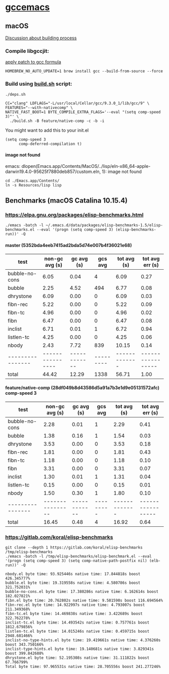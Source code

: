 # [gccemacs](http://akrl.sdf.org/gccemacs.html "gccemacs")

## macOS
[Discussion about building process](https://gist.github.com/mikroskeem/0a5c909c1880408adf732ceba6d3f9ab)

### Compile libgccjit:
[apply patch to gcc formula](https://gist.github.com/mikroskeem/0a5c909c1880408adf732ceba6d3f9ab#1-gcc-with-libgccjit-enabled)
```
HOMEBREW_NO_AUTO_UPDATE=1 brew install gcc --build-from-source --force
```

### Build using [build.sh](../scripts/emacs-source/build.sh) script:

```
./deps.sh

CC="clang" LDFLAGS="-L/usr/local/Cellar/gcc/9.3.0_1/lib/gcc/9" \
FEATURES="--with-nativecomp" \
NATIVE_FAST_BOOT=1 BYTE_COMPILE_EXTRA_FLAGS='--eval "(setq comp-speed 3)"' \
  ./build.sh -B feature/native-comp -c -b -i
```

You might want to add this to your init.el

``` emacs-lisp
(setq comp-speed 3
      comp-deferred-compilation t)
```

#### image not found
emacs: dlopen(Emacs.app/Contents/MacOS/../lisp/eln-x86_64-apple-darwin19.4.0-95625f7880deb857/custom.eln, 1): image not found
```
cd ./Emacs.app/Contents/
ln -s Resources/lisp lisp
```

## Benchmarks (macOS Catalina 10.15.4)

### <https://elpa.gnu.org/packages/elisp-benchmarks.html>

```
./emacs -batch -l ~/.emacs.d/data/packages/elisp-benchmarks-1.5/elisp-benchmarks.el --eval '(progn (setq comp-speed 3) (elisp-benchmarks-run))' -Q
```

#### master (5352bda4eeb7415ad2bda5d74e007b4f36021e68)

| test           | non-gc avg (s) | gc avg (s) | gcs avg | tot avg (s) | tot avg err (s) |
|----------------|----------------|------------|---------|-------------|-----------------|
| bubble-no-cons |           6.05 |       0.04 |       4 |        6.09 |            0.27 |
| bubble         |           2.25 |       4.52 |     494 |        6.77 |            0.08 |
| dhrystone      |           6.09 |       0.00 |       0 |        6.09 |            0.03 |
| fibn-rec       |           5.22 |       0.00 |       0 |        5.22 |            0.09 |
| fibn-tc        |           4.96 |       0.00 |       0 |        4.96 |            0.02 |
| fibn           |           6.47 |       0.00 |       0 |        6.47 |            0.08 |
| inclist        |           6.71 |       0.01 |       1 |        6.72 |            0.94 |
| listlen-tc     |           4.25 |       0.00 |       0 |        4.25 |            0.06 |
| nbody          |           2.43 |       7.72 |     839 |       10.15 |            0.14 |
|----------------|----------------|------------|---------|-------------|-----------------|
| total          |          44.42 |      12.29 |    1338 |       56.71 |            1.00 |

#### feature/native-comp (28df049b8d43586d5a91a7b3e1d9e05131572afc) comp-speed 3


| test           | non-gc avg (s) | gc avg (s) | gcs avg | tot avg (s) | tot avg err (s) |
|----------------|----------------|------------|---------|-------------|-----------------|
| bubble-no-cons |           2.28 |       0.01 |       1 |        2.29 |            0.41 |
| bubble         |           1.38 |       0.16 |       1 |        1.54 |            0.03 |
| dhrystone      |           3.53 |       0.00 |       0 |        3.53 |            0.18 |
| fibn-rec       |           1.81 |       0.00 |       0 |        1.81 |            0.43 |
| fibn-tc        |           1.18 |       0.00 |       0 |        1.18 |            0.10 |
| fibn           |           3.31 |       0.00 |       0 |        3.31 |            0.07 |
| inclist        |           1.30 |       0.01 |       1 |        1.31 |            0.04 |
| listlen-tc     |           0.15 |       0.00 |       0 |        0.15 |            0.01 |
| nbody          |           1.50 |       0.30 |       1 |        1.80 |            0.10 |
|----------------|----------------|------------|---------|-------------|-----------------|
| total          |          16.45 |       0.48 |       4 |       16.92 |            0.64 |

### <https://gitlab.com/koral/elisp-benchmarks>

```
git clone --depth 1 https://gitlab.com/koral/elisp-benchmarks /tmp/elisp-benchmarks
./emacs -batch -l /tmp/elisp-benchmarks/elisp-benchmark.el --eval '(progn (setq comp-speed 3) (setq comp-native-path-postfix nil) (elb-run))' -Q
```

```
nbody.el byte time: 93.925446s native time: 17.844818s boost 426.345777%
bubble.el byte time: 19.319558s native time: 4.580786s boost 321.752031%
bubble-no-cons.el byte time: 17.380286s native time: 6.162614s boost 182.027821%
fibn.el byte time: 20.762802s native time: 9.581598s boost 116.694564%
fibn-rec.el byte time: 14.922997s native time: 4.793007s boost 211.349368%
fibn-tc.el byte time: 14.469838s native time: 3.422689s boost 322.762278%
inclist-tc.el byte time: 14.493542s native time: 0.757761s boost 1812.679856%
listlen-tc.el byte time: 14.015246s native time: 0.459715s boost 2948.681466%
inclist-no-type-hints.el byte time: 19.419661s native time: 4.376260s boost 343.750166%
inclist-type-hints.el byte time: 19.140681s native time: 3.829341s boost 399.842688%
dhrystone.el byte time: 52.195308s native time: 31.111822s boost 67.766799%
Total byte time: 97.965531s native time: 28.705556s boost 241.277246%
```
